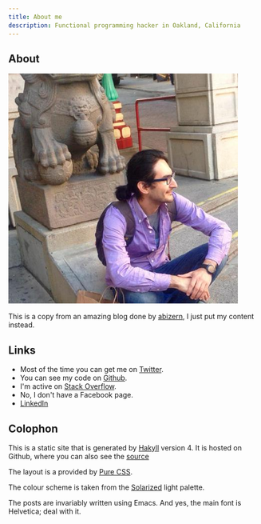 ```yaml
---
title: About me
description: Functional programming hacker in Oakland, California
---
```


## About

![Me in Chinatown, SF](/images/avatars.jpg)

This is a copy from an amazing blog done by
[abizern](http://abizern.org/about/), I just put my content instead.

## Links

- Most of the time you can get me on
  [Twitter](http://twitter.com/#!/edgararout "Twitter page").
- You can see my code on [Github](http://github.com/fxfactorial
  "GitHub page").
- I'm active on
  [Stack Overflow](http://stackoverflow.com/users/1971598/edgar-aroutiounian
  "Stack Overflow").
- No, I don't have a Facebook page.
- [LinkedIn](https://www.linkedin.com/in/edgar-aroutiounian-199b0642
 "LinkedIn")

## Colophon

This is a static site that is generated by [Hakyll](http://jaspervdj.be/hakyll/)
version 4. It is hosted on Github, where you can also see the
[source](https://github.com/fxfactorial/hblog)

The layout is a provided by [Pure CSS](http://purecss.io).

The colour scheme is taken from the
[Solarized](http://ethanschoonover.com/solarized) light palette.

The posts are invariably written using Emacs. And yes, the main font is
Helvetica; deal with it.
